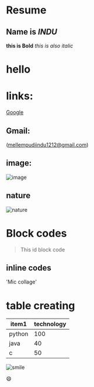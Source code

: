 # Resume
## Name is *INDU*
**this is Bold**
_this is also italic_
<h1>hello<h1>
  
  # links:
  
  [Google](http://www.google.com)
  
  ## Gmail:
  
  (mellempudiindu1212@gmail.com)
  
  ## image:
  
  ![image](https://tse1.mm.bing.net/th?id=OIP.CGdYTKvYr_wvrsWbVVE2HgHaEK&pid=Api&P=0&w=308&h=174)

## nature

![nature](https://tse3.mm.bing.net/th?id=OIP.4-TgQ0VRVc9f8B0JQ39fHwHaEK&pid=Api&P=0&w=298&h=168)
 
# Block codes

> This id block code

## inline codes

'Mic collage'

# table creating

item1  | technology
-----  | ------------
python | 100
java   | 40
c      | 50

![smile](https://tse4.mm.bing.net/th?id=OIP.DS2p50lv8T9oac4qqmYCogHaCV&pid=Api&P=0&w=540&h=171)

:smile: 
